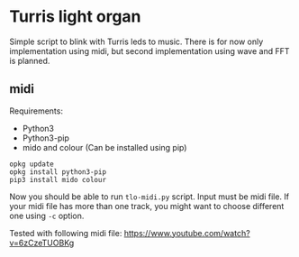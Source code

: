 Turris light organ
==================
Simple script to blink with Turris leds to music. There is for now only
implementation using midi, but second implementation using wave and FFT is
planned.

midi
----
Requirements:

* Python3
* Python3-pip
* mido and colour (Can be installed using pip)

```
opkg update
opkg install python3-pip
pip3 install mido colour
```

Now you should be able to run `tlo-midi.py` script. Input must be midi file. If
your midi file has more than one track, you might want to choose different one
using `-c` option.

Tested with following midi file: https://www.youtube.com/watch?v=6zCzeTUOBKg

